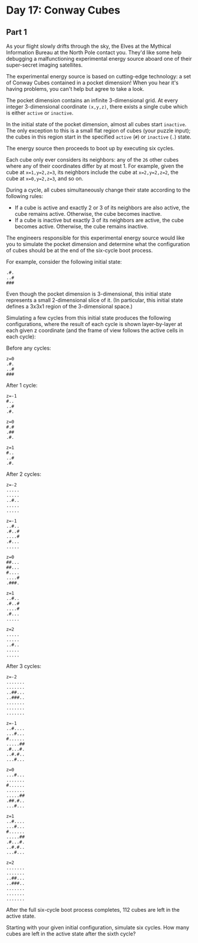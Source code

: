 # Day 17: Conway Cubes

## Part 1

As your flight slowly drifts through the sky, the Elves at the Mythical Information Bureau
at the North Pole contact you. They'd like some help debugging a malfunctioning experimental
energy source aboard one of their super-secret imaging satellites.

The experimental energy source is based on cutting-edge technology: a set of Conway Cubes
contained in a pocket dimension! When you hear it's having problems, you can't help but
agree to take a look.

The pocket dimension contains an infinite 3-dimensional grid. At every integer 3-dimensional
coordinate `(x,y,z)`, there exists a single cube which is either `active` or `inactive`.

In the initial state of the pocket dimension, almost all cubes start `inactive`. The only
exception to this is a small flat region of cubes (your puzzle input); the cubes in this
region start in the specified `active` (`#`) or `inactive` (`.`) state.

The energy source then proceeds to boot up by executing six cycles.

Each cube only ever considers its neighbors: any of the `26` other cubes where any of their
coordinates differ by at most 1. For example, given the cube at `x=1,y=2,z=3`, its neighbors
include the cube at `x=2,y=2,z=2`, the cube at `x=0,y=2,z=3`, and so on.

During a cycle, all cubes simultaneously change their state according to the following rules:

  - If a cube is active and exactly 2 or 3 of its neighbors are also active,
	the cube remains active. Otherwise, the cube becomes inactive.
  - If a cube is inactive but exactly 3 of its neighbors are active, the
	cube becomes active. Otherwise, the cube remains inactive.

The engineers responsible for this experimental energy source would like you to simulate
the pocket dimension and determine what the configuration of cubes should be at the end of the six-cycle boot process.

For example, consider the following initial state:

```
.#.
..#
###
```

Even though the pocket dimension is 3-dimensional, this initial state represents a small
2-dimensional slice of it. (In particular, this initial state defines a 3x3x1 region of
the 3-dimensional space.)

Simulating a few cycles from this initial state produces the following configurations, where
the result of each cycle is shown layer-by-layer at each given z coordinate (and the frame of
view follows the active cells in each cycle):

Before any cycles:

```
z=0
.#.
..#
###
```


After 1 cycle:

```
z=-1
#..
..#
.#.

z=0
#.#
.##
.#.

z=1
#..
..#
.#.
```


After 2 cycles:

```
z=-2
.....
.....
..#..
.....
.....

z=-1
..#..
.#..#
....#
.#...
.....

z=0
##...
##...
#....
....#
.###.

z=1
..#..
.#..#
....#
.#...
.....

z=2
.....
.....
..#..
.....
.....
```


After 3 cycles:


```
z=-2
.......
.......
..##...
..###..
.......
.......
.......

z=-1
..#....
...#...
#......
.....##
.#...#.
..#.#..
...#...

z=0
...#...
.......
#......
.......
.....##
.##.#..
...#...

z=1
..#....
...#...
#......
.....##
.#...#.
..#.#..
...#...

z=2
.......
.......
..##...
..###..
.......
.......
.......
```

After the full six-cycle boot process completes, 112 cubes are left in the active state.

Starting with your given initial configuration, simulate six cycles. How many cubes are
left in the active state after the sixth cycle?

